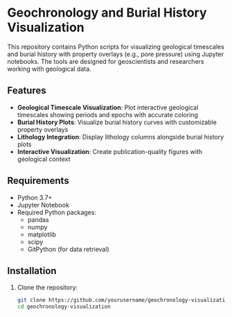 # Geochronology and Burial History Visualization

This repository contains Python scripts for visualizing geological timescales and burial history with property overlays (e.g., pore pressure) using Jupyter notebooks. The tools are designed for geoscientists and researchers working with geological data.

## Features

- **Geological Timescale Visualization**: Plot interactive geological timescales showing periods and epochs with accurate coloring
- **Burial History Plots**: Visualize burial history curves with customizable property overlays
- **Lithology Integration**: Display lithology columns alongside burial history plots
- **Interactive Visualization**: Create publication-quality figures with geological context

## Requirements

- Python 3.7+
- Jupyter Notebook
- Required Python packages:
  - pandas
  - numpy
  - matplotlib
  - scipy
  - GitPython (for data retrieval)

## Installation

1. Clone the repository:
   ```bash
   git clone https://github.com/yourusername/geochronology-visualization.git
   cd geochronology-visualization
